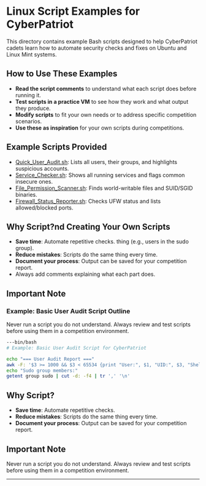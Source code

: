# Linux Script Examples for CyberPatriot

This directory contains example Bash scripts designed to help CyberPatriot cadets learn how to automate security checks and fixes on Ubuntu and Linux Mint systems.

## How to Use These Examples

- **Read the script comments** to understand what each script does before running it.
- **Test scripts in a practice VM** to see how they work and what output they produce.
- **Modify scripts** to fit your own needs or to address specific competition scenarios.
- **Use these as inspiration** for your own scripts during competitions.

## Example Scripts Provided

- [Quick_User_Audit.sh](./Quick_User_Audit.sh): Lists all users, their groups, and highlights suspicious accounts.
- [Service_Checker.sh](./Service_Checker.sh): Shows all running services and flags common insecure ones.
- [File_Permission_Scanner.sh](./File_Permission_Scanner.sh): Finds world-writable files and SUID/SGID binaries.
- [Firewall_Status_Reporter.sh](./Firewall_Status_Reporter.sh): Checks UFW status and lists allowed/blocked ports.

## Why Script?nd Creating Your Own Scripts

- **Save time**: Automate repetitive checks. thing (e.g., users in the sudo group).
- **Reduce mistakes**: Scripts do the same thing every time.
- **Document your process**: Output can be saved for your competition report.
- Always add comments explaining what each part does.
## Important Note
### Example: Basic User Audit Script Outline
Never run a script you do not understand. Always review and test scripts before using them in a competition environment.
```bash
---bin/bash
# Example: Basic User Audit Script for CyberPatriot

echo "=== User Audit Report ==="
awk -F: '$3 >= 1000 && $3 < 65534 {print "User:", $1, "UID:", $3, "Shell:", $7}' /etc/passwd
echo "Sudo group members:"
getent group sudo | cut -d: -f4 | tr ',' '\n'
```

## Why Script?

- **Save time**: Automate repetitive checks.
- **Reduce mistakes**: Scripts do the same thing every time.
- **Document your process**: Output can be saved for your competition report.

## Important Note

Never run a script you do not understand. Always review and test scripts before using them in a competition environment.

---
